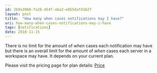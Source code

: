 ```yaml
---
id: 2b9a3968-fa28-454f-aba2-e855daf4162f
layout: post
title:  "How many when cases notifications may I have?"
uri: how-many-when-cases-notifications-may-i-have
tags: [notifications]
date: 2018-11-15
---
```


There is no limit for the amount of _when_ cases each <wiki>notification</wiki> may have but there is an overall limit for the amount of _when_ cases each server in a workspace may have. It depends on your current plan.

<!-- more -->

Please visit the pricing page for plan details: [Price](https://trafikito.com/price "Trafikito price")